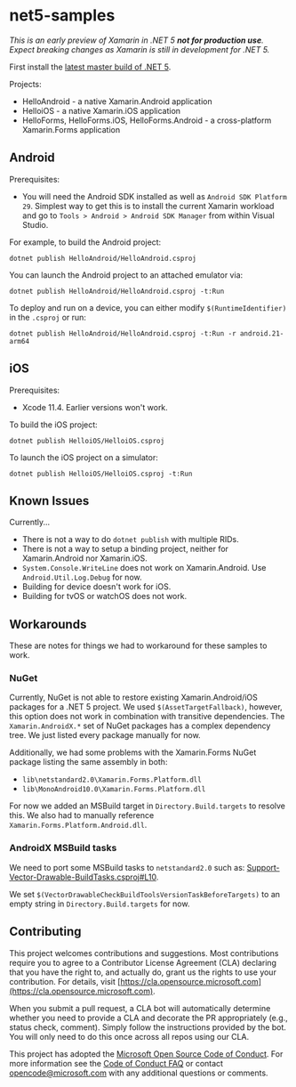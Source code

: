 # net5-samples

_This is an *early* preview of Xamarin in .NET 5 **not for production use**. Expect breaking changes as Xamarin is still in development for .NET 5._

First install the [latest master build of .NET 5][0].

Projects:

* HelloAndroid - a native Xamarin.Android application
* HelloiOS - a native Xamarin.iOS application
* HelloForms, HelloForms.iOS, HelloForms.Android - a cross-platform Xamarin.Forms application

## Android

Prerequisites:

* You will need the Android SDK installed as well as `Android SDK Platform 29`. Simplest way to get this is to install the current Xamarin workload and go to `Tools > Android > Android SDK Manager` from within Visual Studio.

For example, to build the Android project:

    dotnet publish HelloAndroid/HelloAndroid.csproj

You can launch the Android project to an attached emulator via:

    dotnet publish HelloAndroid/HelloAndroid.csproj -t:Run

To deploy and run on a device, you can either modify `$(RuntimeIdentifier)` in
the `.csproj` or run:

    dotnet publish HelloAndroid/HelloAndroid.csproj -t:Run -r android.21-arm64

## iOS

Prerequisites:

* Xcode 11.4. Earlier versions won't work.

To build the iOS project:

    dotnet publish HelloiOS/HelloiOS.csproj

To launch the iOS project on a simulator:

    dotnet publish HelloiOS/HelloiOS.csproj -t:Run

[0]: https://github.com/dotnet/installer#installers-and-binaries

## Known Issues

Currently...

* There is not a way to do `dotnet publish` with multiple RIDs.
* There is not a way to setup a binding project, neither for Xamarin.Android nor Xamarin.iOS.
* `System.Console.WriteLine` does not work on Xamarin.Android. Use
  `Android.Util.Log.Debug` for now.
* Building for device doesn't work for iOS.
* Building for tvOS or watchOS does not work.

## Workarounds

These are notes for things we had to workaround for these samples to work.

### NuGet

Currently, NuGet is not able to restore existing Xamarin.Android/iOS
packages for a .NET 5 project. We used `$(AssetTargetFallback)`,
however, this option does not work in combination with transitive
dependencies. The `Xamarin.AndroidX.*` set of NuGet packages has a
complex dependency tree. We just listed every package manually for
now.

Additionally, we had some problems with the Xamarin.Forms NuGet
package listing the same assembly in both:

* `lib\netstandard2.0\Xamarin.Forms.Platform.dll`
* `lib\MonoAndroid10.0\Xamarin.Forms.Platform.dll`

For now we added an MSBuild target in `Directory.Build.targets` to
resolve this. We also had to manually reference
`Xamarin.Forms.Platform.Android.dll`.

### AndroidX MSBuild tasks

We need to port some MSBuild tasks to `netstandard2.0` such as:
[Support-Vector-Drawable-BuildTasks.csproj#L10][1].

We set `$(VectorDrawableCheckBuildToolsVersionTaskBeforeTargets)` to
an empty string in `Directory.Build.targets` for now.

[1]: https://github.com/xamarin/AndroidSupportComponents/blob/68d28bc676673ec45f7f5ea2462c10bed87e2a2a/source/buildtasks/support-vector-drawable/Support-Vector-Drawable-BuildTasks.csproj#L10

## Contributing

This project welcomes contributions and suggestions.  Most contributions require you to agree to a
Contributor License Agreement (CLA) declaring that you have the right to, and actually do, grant us
the rights to use your contribution. For details, visit [https://cla.opensource.microsoft.com](https://cla.opensource.microsoft.com).

When you submit a pull request, a CLA bot will automatically determine whether you need to provide
a CLA and decorate the PR appropriately (e.g., status check, comment). Simply follow the instructions
provided by the bot. You will only need to do this once across all repos using our CLA.

This project has adopted the [Microsoft Open Source Code of Conduct](https://opensource.microsoft.com/codeofconduct/).
For more information see the [Code of Conduct FAQ](https://opensource.microsoft.com/codeofconduct/faq/) or
contact [opencode@microsoft.com](mailto:opencode@microsoft.com) with any additional questions or comments.

